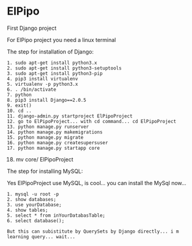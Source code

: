 # ElPipo
First Django project 

For ElPipo project you need a linux terminal

The step for installation of Django:

	1. sudo apt-get install python3.x
	2. sudo apt-get install python3-setuptools
	3. sudo apt-get install python3-pip
	4. pip3 install virtualenv
	5. virtualenv -p python3.x
	6. . /bin/activate
	7. python
	8. pip3 install Django==2.0.5
	9. exit()
	10. cd ..
	11. django-admin.py startproject ElPipoProject
	12. go to ElPipoProject... with cd command... cd ElPipoProject
	13. python manage.py runserver
	14. python manage.py makemigrations
	15. python manage.py migrate
	16. python manage.py createsupersuser
	17. python manage.py startapp core
  18. mv core/ ElPipoProject
  
  The step for installing MySQL:
  
  Yes ElPipoProject use MySQL, is cool... you can install the MySql now...
  
    1. mysql -u root -p
    2. show databases;
    3. use yourDatabase;
    4. show tables;
    5. select * from inYourDatabasTable;
    6. select database();
    
    But this can subistitute by QuerySets by Django directly... i m learning query... wait...

